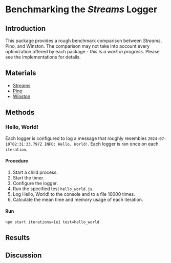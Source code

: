 # Benchmarking the *Streams* Logger

## Introduction

This package provides a rough benchmark comparison between *Streams*, Pino, and Winston.  The comparison may not take into account every optimization offered by each package - *this is a work in progress*.  Please see the implementations for details.

## Materials

- [Streams](https://github.com/faranalytics/streams-logger-benchmark/blob/main/tests/streams/src/index.ts)
- [Pino](https://github.com/faranalytics/streams-logger-benchmark/blob/main/tests/pino/src/index.ts)
- [Winston](https://github.com/faranalytics/streams-logger-benchmark/blob/main/tests/winston/src/index.ts)

## Methods

### Hello, World!

Each logger is configured to log a message that roughly resembles `2024-07-10T02:31:33.797Z INFO: Hello, World!`.  Each logger is ran once on each `iteration`.

#### Procedure
1. Start a child process.
2. Start the timer.
3. Configure the logger.
4. Run the specified test `hello_world.js`.
5. Log Hello, World! to the console and to a file 10000 times.
3. Calculate the mean time and memory usage of each iteration.

#### Run
`npm start iterations=1e1 test=hello_world`

## Results

## Discussion

